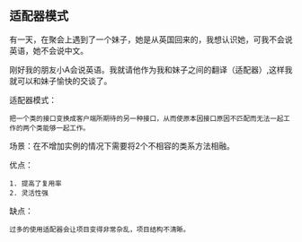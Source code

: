 ## 适配器模式

有一天，在聚会上遇到了一个妹子，她是从英国回来的，我想认识她，可我不会说英语，她不会说中文。

刚好我的朋友小A会说英语。我就请他作为我和妹子之间的翻译（适配器）,这样我就可以和妹子愉快的交谈了。


适配器模式：

    把一个类的接口变换成客户端所期待的另一种接口，从而使原本因接口原因不匹配而无法一起工作的两个类能够一起工作。
    
场景：在不增加实例的情况下需要将2个不相容的类系方法相融。


优点：
    
    1. 提高了复用率
    2. 灵活性强
    
缺点：
    
    过多的使用适配器会让项目变得非常杂乱，项目结构不清晰。